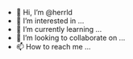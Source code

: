 - 👋 Hi, I’m @herrld
- 👀 I’m interested in ...
- 🌱 I’m currently learning ...
- 💞️ I’m looking to collaborate on ...
- 📫 How to reach me ...

<!---
herrld/herrld is a ✨ special ✨ repository because its `README.md` (this file) appears on your GitHub profile.
You can click the Preview link to take a look at your changes.
--->
